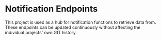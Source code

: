 # Notification Endpoints
This project is used as a hub for notification functions to retrieve data from. These endpoints can be updated continuously without affecting the individual projects' own GIT history.
